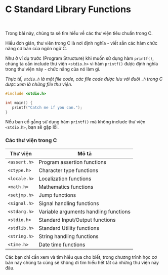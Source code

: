 # C Standard Library Functions

<br />

Trong bài này, chúng ta sẽ tìm hiểu về các thư viện tiêu chuẩn trong C.

Hiểu đơn giản, thư viên trong C là nơi định nghĩa - viết sẵn các hàm chức năng cơ bản của ngôn ngữ C. 

Như ở ví dụ trước (Program Structure) khi muốn sử dụng hàm `printf()`, chúng ta cần include thư viện `<stdio.h>` vì hàm `printf()` được định nghĩa trong thư viện này - chức năng của nó làm gì.

_Thực tế, `stdio.h` là một file code, các file code được lưu với đuôi `.h` trong C được xem là những file thư viện._

```c
#include <stdio.h>

int main() {
   printf("Catch me if you can."); 
}
```

Nếu bạn cố gắng sử dụng hàm `printf()` mà không include thư viện `<stdio.h>`, bạn sẽ gặp lỗi.

### Các thư viện trong C

| Thư viện     | Mô tả                       |
| ------------ | --------------------------- |
| `<assert.h>` | Program assertion functions |
| `<ctype.h>`  |	Character type functions |
| `<locale.h>` |	Localization functions |
| `<math.h>`   |	Mathematics functions |
| `<setjmp.h>` |	Jump functions |
| `<signal.h>` |	Signal handling functions |
| `<stdarg.h>` |	Variable arguments handling functions |
| `<stdio.h>`  |	Standard Input/Output functions |
| `<stdlib.h>` |	Standard Utility functions |
| `<string.h>` |	String handling functions |
| `<time.h>`   |	Date time functions |

Các bạn chỉ cần xem và tìm hiểu qua cho biết, trong chương trình học cơ bản này chúng ta cũng sẽ không đi tìm hiểu hết tất cả những thư viện này đâu.

<br />
